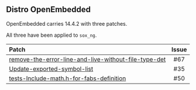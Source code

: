 ## Distro OpenEmbedded

OpenEmbedded carries 14.4.2 with three patches.

All three have been applied to `sox_ng`.

| Patch | Issue |
| :---- | :---: |
| [remove-the-error-line-and-live-without-file-type-det](http://cgit.openembedded.org/meta-openembedded/tree/meta-multimedia/recipes-multimedia/sox/sox/0001-remove-the-error-line-and-live-without-file-type-det.patch?h=master) | #67 |
| [Update-exported-symbol-list](http://cgit.openembedded.org/meta-openembedded/tree/meta-multimedia/recipes-multimedia/sox/sox/0001-Update-exported-symbol-list.patch?h=master) | #35 |
| [tests-Include-math.h-for-fabs-definition](http://cgit.openembedded.org/meta-openembedded/tree/meta-multimedia/recipes-multimedia/sox/sox/0001-tests-Include-math.h-for-fabs-definition.patch?h=master) | #50 |
